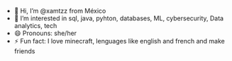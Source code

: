 - 👋 Hi, I’m @xamtzz from México 
- 👀 I’m interested in sql, java, pyhton, databases, ML, cybersecurity, Data analytics, tech
- 😄 Pronouns: she/her
- ⚡ Fun fact: I love minecraft, lenguages like english and french and make friends 

<!---
xamtzz/xamtzz is a ✨ special ✨ repository because its `README.md` (this file) appears on your GitHub profile.
You can click the Preview link to take a look at your changes.
--->
